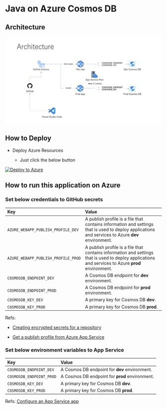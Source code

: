 # Java on Azure Cosmos DB

## Architecture

<img src="images/architecture.png" />

## How to Deploy

- Deploy Azure Resources

    - Just click the below button

[![Deploy to Azure](https://aka.ms/deploytoazurebutton)](https://portal.azure.com/#create/Microsoft.Template/uri/https%3A%2F%2Fraw.githubusercontent.com%2Fkohei3110%2FJavaOnAzure-CosmosDB%2Fmaster%2Fazure%2Ftemplate.json)

## How to run this application on Azure

###  Set below credentials to GitHub secrets

| Key | Value |
| :--- | :--- |
| `AZURE_WEBAPP_PUBLISH_PROFILE_DEV` | A publish profile is a file that contains information and settings that is used to deploy applications and services to Azure **dev** environment. |
| `AZURE_WEBAPP_PUBLISH_PROFILE_PROD` | A publish profile is a file that contains information and settings that is used to deploy applications and services to Azure **prod** environment. |
| `COSMOSDB_ENDPOINT_DEV` | A Cosmos DB endpoint for **dev** environment. |
| `COSMOSDB_ENDPOINT_PROD` | A Cosmos DB endpoint for **prod** environment. |
| `COSMOSDB_KEY_DEV` | A primary key for Cosmos DB **dev**. |
| `COSMOSDB_KEY_PROD` | A primary key for Cosmos DB **prod**. |

Refs: 

* [Creating encrypted secrets for a repository](https://docs.github.com/en/actions/security-guides/encrypted-secrets#creating-encrypted-secrets-for-a-repository)

* [Get a publish profile from Azure App Service](https://docs.microsoft.com/en-us/visualstudio/azure/how-to-get-publish-profile-from-azure-app-service?view=vs-2022)


### Set below environment variables to App Service

| Key | Value |
| :--- | :--- |
| `COSMOSDB_ENDPOINT_DEV` | A Cosmos DB endpoint for **dev** environment. |
| `COSMOSDB_ENDPOINT_PROD` | A Cosmos DB endpoint for **prod** environment. |
| `COSMOSDB_KEY_DEV` | A primary key for Cosmos DB **dev**. |
| `COSMOSDB_KEY_PROD` | A primary key for Cosmos DB **prod**. |

Refs: [Configure an App Service app](https://docs.microsoft.com/en-us/azure/app-service/configure-common?tabs=portal)